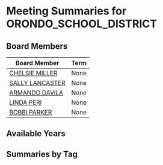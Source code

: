 # Meeting Summaries for ORONDO_SCHOOL_DISTRICT

## Board Members

| Board Member       | Term           |
|--------------------|----------------|
| [CHELSIE MILLER](board_member_58.md) | None |
| [SALLY LANCASTER](board_member_59.md) | None |
| [ARMANDO DAVILA](board_member_60.md) | None |
| [LINDA PERI](board_member_61.md) | None |
| [BOBBI PARKER](board_member_62.md) | None |

## Available Years

## Summaries by Tag
